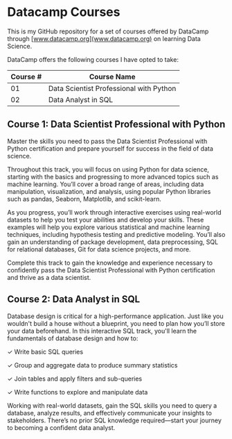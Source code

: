 # Datacamp Courses

This is my GitHub repository for a set of courses offered by DataCamp through [www.datacamp.org](www.datacamp.org) on learning Data Science.

DataCamp offers the following courses I have opted to take:

| Course #      | Course Name |
| ----------- | ----------- |
| 01      | Data Scientist Professional with Python       |
| 02   | Data Analyst in SQL        |

## Course 1: Data Scientist Professional with Python

Master the skills you need to pass the Data Scientist Professional with Python certification and prepare yourself for success in the field of data science.

Throughout this track, you will focus on using Python for data science, starting with the basics and progressing to more advanced topics such as machine learning. You’ll cover a broad range of areas, including data manipulation, visualization, and analysis, using popular Python libraries such as pandas, Seaborn, Matplotlib, and scikit-learn.

As you progress, you’ll work through interactive exercises using real-world datasets to help you test your abilities and develop your skills. These examples will help you explore various statistical and machine learning techniques, including hypothesis testing and predictive modeling. You’ll also gain an understanding of package development, data preprocessing, SQL for relational databases, Git for data science projects, and more.

Complete this track to gain the knowledge and experience necessary to confidently pass the Data Scientist Professional with Python certification and thrive as a data scientist.

## Course 2: Data Analyst in SQL

Database design is critical for a high-performance application. Just like you wouldn't build a house without a blueprint, you need to plan how you’ll store your data beforehand. In this interactive SQL track, you'll learn the fundamentals of database design and how to:

✓ Write basic SQL queries

✓ Group and aggregate data to produce summary statistics

✓ Join tables and apply filters and sub-queries

✓ Write functions to explore and manipulate data

Working with real-world datasets, gain the SQL skills you need to query a database, analyze results, and effectively communicate your insights to stakeholders. There’s no prior SQL knowledge required—start your journey to becoming a confident data analyst.